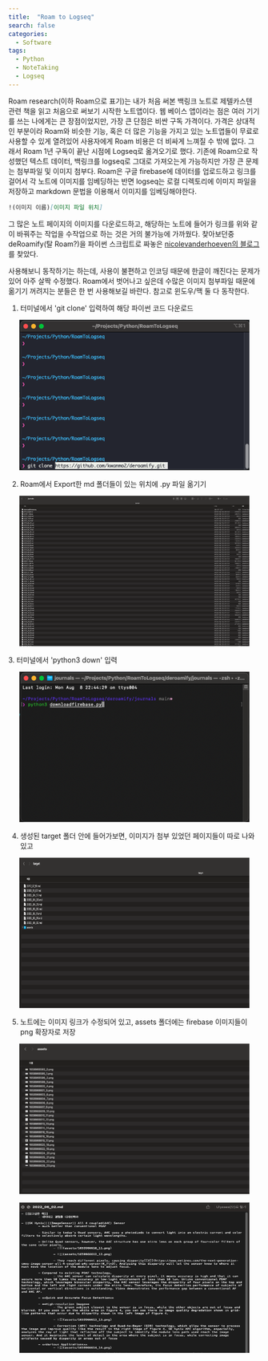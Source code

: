 ```yaml
---
title:  "Roam to Logseq"
search: false
categories: 
  - Software
tags:
  - Python
  - NoteTaking
  - Logseq
---
```

Roam research(이하 Roam으로 표기)는 내가 처음 써본 백링크 노트로 제텔카스텐 관련 책을 읽고 처음으로 써보기 시작한  노트앱이다. 웹 베이스 앱이라는 점은 여러 기기를 쓰는 나에게는 큰 장점이었지만, 가장 큰 단점은 비싼 구독 가격이다. 가격은 상대적인 부분이라 Roam와 비슷한 기능, 혹은 더 많은 기능을 가지고 있는 노트앱들이 무료로 사용할 수 있게 열려있어 사용자에게 Roam 비용은 더 비싸게 느껴질 수 밖에 없다. 그래서 Roam 1년 구독이 끝난 시점에 Logseq로 옮겨오기로 했다. 기존에 Roam으로 작성했던 텍스트 데이터, 백링크를 logseq로 그대로 가져오는게 가능하지만 가장 큰 문제는 첨부파일 및 이미지 첨부다. Roam은 구글 firebase에 데이터를 업로드하고 링크를 걸어서 각 노트에 이미지를 임베딩하는 반면 logseq는 로컬 디렉토리에 이미지 파일을 저장하고 markdown 문법을 이용해서 이미지를 임베딩해야한다.
```markdown
!(이미지 이름)[이미지 파일 위치]
```

그 많은 노트 페이지의 이미지를 다운로드하고, 해당하는 노트에 들어가 링크를 위와 같이 바꿔주는 작업을 수작업으로 하는 것은 거의 불가능에 가까웠다. 찾아보던중 deRoamify(탈 Roam?)을 파이썬 스크립트로 짜놓은 [nicolevanderhoeven의 블로그](https://nicolevanderhoeven.com/blog/20210602-downloading-files-from-roam/)를 찾았다. 

사용해보니 동작하기는 하는데, 사용이 불편하고 인코딩 때문에 한글이 깨진다는 문제가 있어 아주 살짝 수정했다. Roam에서 벗어나고 싶은데 수많은 이미지 첨부파일 때문에 옮기기 꺼려지는 분들은 한 번 사용해보길 바란다. 참고로 윈도우/맥 둘 다 동작한다.

1. 터미널에서 'git clone' 입력하여 해당 파이썬 코드 다운로드
<p align="center">
	<img width="460" height="300" data-action="zoom" src= "/assets/MyImages/2022-08-08_1.png" >
</p>

2. Roam에서 Export한 md 폴더들이 있는 위치에 .py 파일 옮기기
<p align="center">
	<img width="460" height="300" data-action="zoom" src= "/assets/MyImages/2022-08-08_2.png" >
</p>
3. 터미널에서 'python3 down' 입력
<p align="center">
	<img width="460" height="300" data-action="zoom" src= "/assets/MyImages/2022-08-08_3.png" >
</p>

4. 생성된 target 폴더 안에 들어가보면, 이미지가 첨부 있었던 페이지들이 따로 나와있고 
<p align="center">
	<img width="460" height="300" data-action="zoom" src= "/assets/MyImages/2022-08-08_7.png" >
</p>

5. 노트에는 이미지 링크가 수정되어 있고, assets 폴더에는 firebase 이미지들이 png 확장자로 저장
<p align="center">
	<img width="460" height="300" data-action="zoom" src= "/assets/MyImages/2022-08-08_8.png" >
</p>
<p align="center">
	<img width="460" height="300" data-action="zoom" src= "/assets/MyImages/2022-08-08_9.png" >
</p>